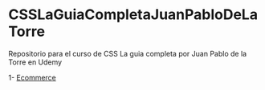 # CSSLaGuiaCompletaJuanPabloDeLaTorre
Repositorio para el curso de CSS La guia completa por Juan Pablo de la Torre en Udemy

1- [Ecommerce](https://ecommerce-basic-andrespbt.netlify.app/)
 

